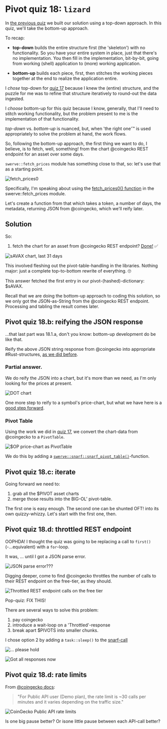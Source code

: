 # Pivot quiz 18: `lizard`

In [the previous quiz](../quiz17) we built our solution using a top-down
approach. In this quiz, we'll take the bottom-up approach.

To recap:

* **top-down** builds the entire structure first (the 'skeleton') with no 
functionality. So you have your entire system in place, just that there's no
implementation. You then fill in the implementation, bit-by-bit, going from
working (shell) application to (more) working application.

* **bottom-up** builds each piece, first, then stitches the working pieces 
together at the end to realize the application entire.

I *chose* top-down for [quiz 17](../quiz17) because I knew the (entire)
structure, and the puzzle for me was to refine that structure iteratively
to round-out the data ingested.

I *choose* bottom-up for this quiz because I know, generally, that I'll
need to stitch working functionality, but the problem present to me is the
implementation of that functionality.

*top-down* vs. *bottom-up* is nuanced, but, when 'the right one'&trade;
is used appropriately to solve the problem at hand, the work flows.

So, following the bottom-up approach, the first thing we want to do, I believe, 
is to fetch, well, something! from the chart @coingecko REST endpoint for an 
asset over some days.

`swerve::fetch_prices` module has something close to that, so: let's use that 
as a starting point.

![fetch_prices0](imgs/02-fetch-prices.png)

Specifically, I'm speaking about using the 
[fetch_prices0() function](../../swerve/fetch_prices.rs#L24-L38) in the
swerve::fetch_prices module.

Let's create a function from that which takes a token, a number of days, the 
metadata, returning JSON from @coingecko, which we'll reify later.

## Solution

So:

1. fetch the chart for an asset from @coingecko REST endpoint? 
[Done!](answer18a_read_json.rs) ✅

![sAVAX chart, last 31 days](imgs/03-fetched-sAVAX.png)

This involved fleshing out the pivot-table-handling in the libraries. Nothing 
major: just a complete top-to-bottom rewrite of everything. 🙄

This answer fetched the first entry in our pivot-(hashed)-dictionary: $sAVAX.

Recall that we are doing the bottom-up approach to coding this solution, so we 
only got the JSON-as-String from the @coingecko REST endpoint. Processing and 
tabling the result comes later.

## Pivot quiz 18.b: reifying the JSON response

...that last part was 18.1.a, don't you know: bottom-up development do be like 
that.

Reify the above JSON string response from @coingecko into appropriate 
#Rust-structures, 
[as we did before](../quiz17).

### Partial answer.

We do reify the JSON into a chart, but it's more than we need, as I'm only 
looking for the prices at present.

![DOT chart](imgs/04b-parse-DOT-chart.png)

One more step to reify to a symbol's price-chart, but what we have here is a 
[good step forward](../../swerve/snarf.rs#L79-L85).

### Pivot Table

Using the work we did in [quiz 17](../quiz17), we convert the chart-data
from @coingecko to a `PivotTable`.

![$OP price-chart as `PivotTable`](imgs/05-op-prices.png)

We do this by adding a 
[`swerve::snarf::snarf_pivot_table()`](../../swerve/snarf.rs#L88-L96)-function.

## Pivot quiz 18.c: iterate

Going forward we need to:

1. grab all the $PIVOT asset charts
2. merge those results into the BIG-OL' pivot-table.

The first one is easy enough. The second one can be shunted OFT! into its own 
quizzy-whizzy. Let's start with the first one, then.

## Pivot quiz 18.d: throttled REST endpoint

OOPHDA! I thought the quiz was going to be replacing a call to `first()` 
(-...equivalent) with a `for`-loop.

It was, ... until I got a JSON parse error.

![JSON parse error???](imgs/06a-JSON-parse-error.png)

Digging deeper, come to find @coingecko throttles the number of calls to their 
REST endpoint on the free-tier, as they should.

![Throttled REST endpoint calls on the free tier](imgs/06b-throttled-response.png)

Pop-quiz: FIX THIS!

There are several ways to solve this problem:

1. pay coingecko
2. introduce a wait-loop on a 'Throttled'-response
3. break apart $PIVOTS into smaller chunks.

I chose option 2 by adding a `task::sleep()` to the
[snarf-call](../../swerve/snarf.rs#L82-L101)

![... please hold](imgs/07a-please-hold.png)

![Got all responses now](imgs/07b-and-we-are-done.png)

## Pivot quiz 18.d: rate limits

From 
[@coingecko docs](https://docs.coingecko.com/v3.0.1/reference/common-errors-rate-limit): 

> "For Public API user (Demo plan), the rate limit is ~30 calls per minutes 
and it varies depending on the traffic size." 

![CoinGecko Public API rate limits](imgs/08-rate-limits.png)

Is one big pause better? Or isone little pause between each API-call better?
